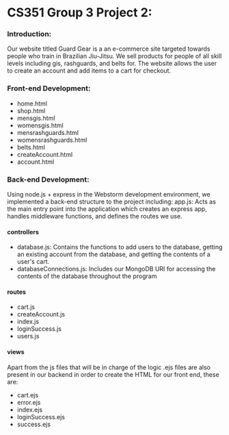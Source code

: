 # CS351 Group 3 Project 2:

### Introduction:
Our website titled Guard Gear is a an e-commerce site targeted towards people who train in Brazilian Jiu-Jitsu. We sell products for people of all skill levels including gis, rashguards, and belts for. The website allows the user to create an account and add items to a cart for checkout.

### Front-end Development:
- home.html
- shop.html
- mensgis.html
- womensgis.html
- mensrashguards.html
- womensrashguards.html
- belts.html
- createAccount.html
- account.html
  
### Back-end Development:
Using node.js + express in the Webstorm development environment, we implemented a back-end structure to the project including: 
app.js: Acts as the main entry point into the application which creates an express app, handles middleware functions, and defines the routes we use.

#### controllers
- database.js: Contains the functions to add users to the database, getting an existing account from the database, and getting the contents of a user's cart.
- databaseConnections.js: Includes our MongoDB URI for accessing the contents of the database throughout the program
  
#### routes
- cart.js
- createAccount.js
- index.js
- loginSuccess.js
- users.js
  
#### views
Apart from the js files that will be in charge of the logic .ejs files are also present in our
backend in order to create the HTML for our front end, these are:
- cart.ejs
- error.ejs
- index.ejs
- loginSuccess.ejs
- success.ejs



